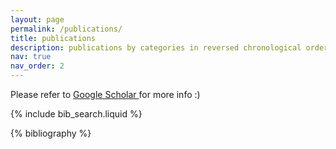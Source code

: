 ```yaml
---
layout: page
permalink: /publications/
title: publications
description: publications by categories in reversed chronological order. generated by jekyll-scholar.
nav: true
nav_order: 2
---
```


<!-- _pages/publications.md -->
<p> Please refer to <a href="https://scholar.google.com/citations?user={{ site.scholar_userid }}" title="Google Scholar">Google Scholar <i class="ai ai-google-scholar"></i></a> for more info :) </p>
<!-- Bibsearch Feature -->

{% include bib_search.liquid %}

<div class="publications">

{% bibliography %}

</div>
